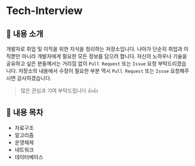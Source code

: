 # Tech-Interview


## 👋 내용 소개

개발자로 취업 및 이직을 위한 지식을 정리하는 저장소입니다. 
나아가 단순히 취업과 이직뿐만 아니라 개발자에게 필요한 모든 정보를 담으려 합니다.
자신의 노하우나 기술을 공유하고 싶은 분들께서는 거리낌 없이 ```Pull Request``` 또는 ```Issue``` 요청 부탁드리겠습니다.
저장소의 내용에서 수정이 필요한 부분 역시 ```Pull Request``` 또는 ```Issue``` 요청해주시면 감사하겠습니다.

> 많은 관심과 기여 부탁드립니다 👍👍

## 📖 내용 목차

- 자료구조
- 알고리즘
- 운영체제
- 네트워크
- 데이터베이스

